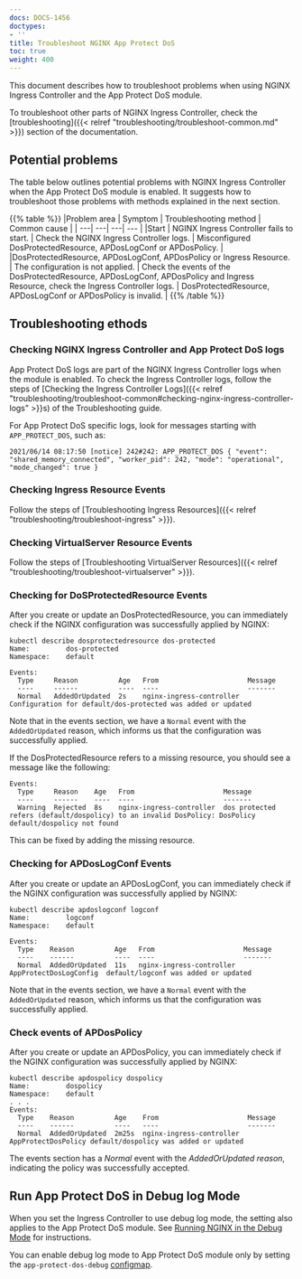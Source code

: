```yaml
---
docs: DOCS-1456
doctypes:
- ''
title: Troubleshoot NGINX App Protect DoS
toc: true
weight: 400
---
```


This document describes how to troubleshoot problems when using NGINX Ingress Controller and the App Protect DoS module.

To troubleshoot other parts of NGINX Ingress Controller, check the [troubleshooting]({{< relref "troubleshooting/troubleshoot-common.md" >}}) section of the documentation.

## Potential problems

The table below outlines potential problems with NGINX Ingress Controller when the App Protect DoS module is enabled. It suggests how to troubleshoot those problems with methods explained in the next section.

{{% table %}}
|Problem area | Symptom | Troubleshooting method | Common cause |
| ---| ---| ---| --- |
|Start | NGINX Ingress Controller fails to start. | Check the NGINX Ingress Controller logs. | Misconfigured DosProtectedResource, APDosLogConf or APDosPolicy. |
|DosProtectedResource, APDosLogConf, APDosPolicy or Ingress Resource. | The configuration is not applied. | Check the events of the DosProtectedResource, APDosLogConf, APDosPolicy and Ingress Resource, check the Ingress Controller logs. | DosProtectedResource, APDosLogConf or APDosPolicy is invalid. |
{{% /table %}}

## Troubleshooting ethods

### Checking NGINX Ingress Controller and App Protect DoS logs

App Protect DoS logs are part of the NGINX Ingress Controller logs when the module is enabled. To check the Ingress Controller logs, follow the steps of [Checking the Ingress Controller Logs]({{< relref "troubleshooting/troubleshoot-common#checking-nginx-ingress-controller-logs" >}}s) of the Troubleshooting guide.

For App Protect DoS specific logs, look for messages starting with `APP_PROTECT_DOS`, such as:

```shell
2021/06/14 08:17:50 [notice] 242#242: APP_PROTECT_DOS { "event": "shared_memory_connected", "worker_pid": 242, "mode": "operational", "mode_changed": true }
```

### Checking Ingress Resource Events

Follow the steps of [Troubleshooting Ingress Resources]({{< relref "troubleshooting/troubleshoot-ingress" >}}).

### Checking VirtualServer Resource Events

Follow the steps of [Troubleshooting VirtualServer Resources]({{< relref "troubleshooting/troubleshoot-virtualserver" >}}).

### Checking for DoSProtectedResource Events

After you create or update an DosProtectedResource, you can immediately check if the NGINX configuration was successfully applied by NGINX:

```shell
kubectl describe dosprotectedresource dos-protected
Name:         dos-protected
Namespace:    default

Events:
  Type     Reason          Age   From                      Message
  ----     ------          ----  ----                      -------
  Normal   AddedOrUpdated  2s    nginx-ingress-controller  Configuration for default/dos-protected was added or updated
```

Note that in the events section, we have a `Normal` event with the `AddedOrUpdated` reason, which informs us that the configuration was successfully applied.

If the DosProtectedResource refers to a missing resource, you should see a message like the following:

```shell
Events:
  Type     Reason    Age   From                      Message
  ----     ------    ----  ----                      -------
  Warning  Rejected  8s    nginx-ingress-controller  dos protected refers (default/dospolicy) to an invalid DosPolicy: DosPolicy default/dospolicy not found
```

This can be fixed by adding the missing resource.

### Checking for APDosLogConf Events

After you create or update an APDosLogConf, you can immediately check if the NGINX configuration was successfully applied by NGINX:

```shell
kubectl describe apdoslogconf logconf
Name:         logconf
Namespace:    default

Events:
  Type    Reason          Age   From                      Message
  ----    ------          ----  ----                      -------
  Normal  AddedOrUpdated  11s   nginx-ingress-controller  AppProtectDosLogConfig  default/logconf was added or updated
```

Note that in the events section, we have a `Normal` event with the `AddedOrUpdated` reason, which informs us that the configuration was successfully applied.

### Check events of APDosPolicy

After you create or update an APDosPolicy, you can immediately check if the NGINX configuration was successfully applied by NGINX:

```shell
kubectl describe apdospolicy dospolicy
Name:         dospolicy
Namespace:    default
. . .
Events:
  Type    Reason          Age    From                      Message
  ----    ------          ----   ----                      -------
  Normal  AddedOrUpdated  2m25s  nginx-ingress-controller  AppProtectDosPolicy default/dospolicy was added or updated
```

The events section has a *Normal* event with the *AddedOrUpdated reason*, indicating the policy was successfully accepted.

## Run App Protect DoS in Debug log Mode

When you set the Ingress Controller to use debug log mode, the setting also applies to the App Protect DoS module.  See  [Running NGINX in the Debug Mode](/nginx-ingress-controller/troubleshooting/#running-nginx-in-the-debug-mode) for instructions.

You can enable debug log mode to App Protect DoS module only by setting the `app-protect-dos-debug` [configmap](/nginx-ingress-controller/configuration/global-configuration/configmap-resource#modules).
